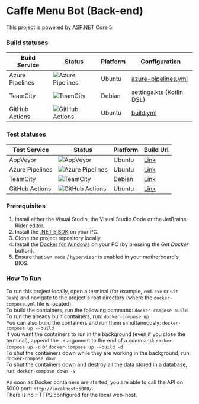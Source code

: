 # Caffe Menu Bot (Back-end)

This project is powered by ASP.NET Core 5.

### Build statuses
| Build Service | Status | Platform | Configuration |
| -------------- | ------- | --------- | --------------- |
| Azure Pipelines | ![Azure Pipelines](https://img.shields.io/azure-devops/build/vova-lantsov/0aba9e48-2760-46e5-977e-74cfad73d964/1?job=Compile&logo=azure-pipelines&style=for-the-badge) | Ubuntu | [azure-pipelines.yml](https://github.com/krok-lives-matter/CaffeMenuBot_Back-End/blob/main/azure-pipelines.yml) |
| TeamCity | ![TeamCity](https://img.shields.io/teamcity/build/s/CaffeMenuBot_CaffeMenuBotBackend_Compile?logo=teamcity&server=https%3A%2F%2Ftc.vova-lantsov.dev&style=for-the-badge) | Debian | [settings.kts](https://github.com/krok-lives-matter/CaffeMenuBot_Back-End/blob/main/.teamcity/settings.kts) (Kotlin DSL) |
| GitHub Actions | ![GitHub Actions](https://img.shields.io/github/workflow/status/krok-lives-matter/CaffeMenuBot_Back-End/build/main?logo=github&style=for-the-badge) | Ubuntu | [build.yml](https://github.com/krok-lives-matter/CaffeMenuBot_Back-End/blob/main/.github/workflows/build.yml) |
### Test statuses
| Test Service | Status | Platform | Build Url |
| ------------ | ------ | -------- | --------- |
| AppVeyor | ![AppVeyor](https://img.shields.io/appveyor/tests/vova-lantsov-dev/caffemenubot-back-end?logo=appveyor&logoColor=white&style=for-the-badge) | Ubuntu | [Link](https://ci.appveyor.com/project/vova-lantsov-dev/caffemenubot-back-end) |
| Azure Pipelines | ![Azure Pipelines](https://img.shields.io/azure-devops/tests/vova-lantsov/0aba9e48-2760-46e5-977e-74cfad73d964/1/main?logo=azure-devops&style=for-the-badge) | Ubuntu | [Link](https://dev.azure.com/vova-lantsov/caffe-menu-bot/_build?definitionId=1) |
| TeamCity | ![TeamCity](https://img.shields.io/teamcity/build/s/CaffeMenuBot_CaffeMenuBotBackend_Test?logo=teamcity&label=tests&server=https%3A%2F%2Ftc.vova-lantsov.dev&style=for-the-badge) | Debian | [Link](https://tc.vova-lantsov.dev/viewType.html?buildTypeId=CaffeMenuBot_CaffeMenuBotBackend_Test) |
| GitHub Actions | ![GitHub Actions](https://img.shields.io/github/workflow/status/krok-lives-matter/CaffeMenuBot_Back-End/test/main?label=tests&logo=github&style=for-the-badge) | Ubuntu | [Link](https://github.com/krok-lives-matter/CaffeMenuBot_Back-End/actions?query=workflow%3Atest) |

### Prerequisites
1. Install either the Visual Studio, the Visual Studio Code or the JetBrains Rider editor.
2. Install the [.NET 5 SDK](https://dotnet.microsoft.com/download/dotnet/5.0) on your PC.
3. Clone the project repository locally.
4. Install the [Docker for Windows](https://hub.docker.com/editions/community/docker-ce-desktop-windows/) on your PC (by pressing the _Get Docker_ button).
5. Ensure that `SVM mode` / `hypervisor` is enabled in your motherboard's BIOS.

### How To Run
To run this project locally, open a terminal (for example, `cmd.exe` or `Git Bash`) and navigate to the project's root directory (where the `docker-compose.yml` file is located).  
To build the containers, run the following command: `docker-compose build`  
To run the already built containers, run: `docker-compose up`  
You can also build the containers and run them simultaneously: `docker-compose up --build`  
If you want the containers to run in the background (even if you close the terminal), append the `-d` argument to the end of a command:
`docker-compose up -d` or `docker-compose up --build -d`  
To shut the containers down while they are working in the background, run:
`docker-compose down`  
To shut the containers down and destroy all the data stored in a database, run:
`docker-compose down -v`

As soon as Docker containers are started, you are able to call the API on 5000 port:
`http://localhost:5000/`.  
There is no HTTPS configured for the local web-host.
